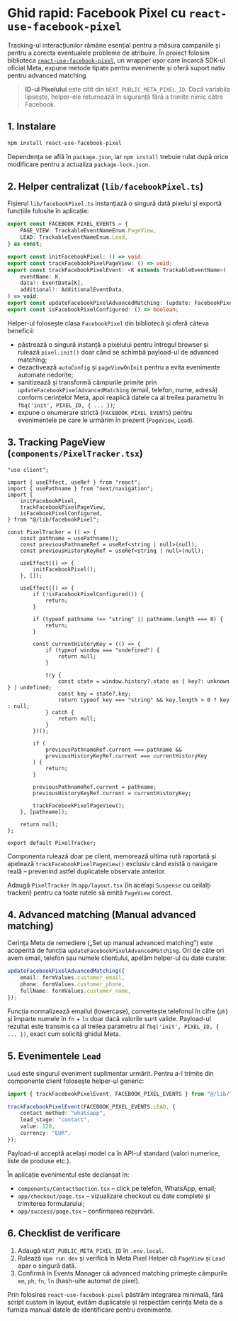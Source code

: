 # Ghid rapid: Facebook Pixel cu `react-use-facebook-pixel`

Tracking-ul interacțiunilor rămâne esențial pentru a măsura campaniile și pentru a corecta eventualele probleme de atribuire. În proiect folosim biblioteca [`react-use-facebook-pixel`](https://www.npmjs.com/package/react-use-facebook-pixel), un wrapper ușor care încarcă SDK-ul oficial Meta, expune metode tipate pentru evenimente și oferă suport nativ pentru advanced matching.

> **ID-ul Pixelului** este citit din `NEXT_PUBLIC_META_PIXEL_ID`. Dacă variabila lipsește, helper-ele returnează în siguranță fără a trimite nimic către Facebook.

## 1. Instalare

```bash
npm install react-use-facebook-pixel
```

Dependența se află în `package.json`, iar `npm install` trebuie rulat după orice modificare pentru a actualiza `package-lock.json`.

## 2. Helper centralizat (`lib/facebookPixel.ts`)

Fișierul `lib/facebookPixel.ts` instanțiază o singură dată pixelul și exportă funcțiile folosite în aplicație:

```ts
export const FACEBOOK_PIXEL_EVENTS = {
    PAGE_VIEW: TrackableEventNameEnum.PageView,
    LEAD: TrackableEventNameEnum.Lead,
} as const;

export const initFacebookPixel: () => void;
export const trackFacebookPixelPageView: () => void;
export const trackFacebookPixelEvent: <K extends TrackableEventName>(
    eventName: K,
    data?: EventData[K],
    additional?: AdditionalEventData,
) => void;
export const updateFacebookPixelAdvancedMatching: (update: FacebookPixelAdvancedMatchingUpdate) => void;
export const isFacebookPixelConfigured: () => boolean;
```

Helper-ul folosește clasa `FacebookPixel` din bibliotecă și oferă câteva beneficii:

- păstrează o singură instanță a pixelului pentru întregul browser și rulează `pixel.init()` doar când se schimbă payload-ul de advanced matching;
- dezactivează `autoConfig` și `pageViewOnInit` pentru a evita evenimente automate nedorite;
- sanitizează și transformă câmpurile primite prin `updateFacebookPixelAdvancedMatching` (email, telefon, nume, adresă) conform cerințelor Meta, apoi reaplică datele ca al treilea parametru în `fbq('init', PIXEL_ID, { ... })`;
- expune o enumerare strictă (`FACEBOOK_PIXEL_EVENTS`) pentru evenimentele pe care le urmărim în prezent (`PageView`, `Lead`).

## 3. Tracking PageView (`components/PixelTracker.tsx`)

```tsx
"use client";

import { useEffect, useRef } from "react";
import { usePathname } from "next/navigation";
import {
    initFacebookPixel,
    trackFacebookPixelPageView,
    isFacebookPixelConfigured,
} from "@/lib/facebookPixel";

const PixelTracker = () => {
    const pathname = usePathname();
    const previousPathnameRef = useRef<string | null>(null);
    const previousHistoryKeyRef = useRef<string | null>(null);

    useEffect(() => {
        initFacebookPixel();
    }, []);

    useEffect(() => {
        if (!isFacebookPixelConfigured()) {
            return;
        }

        if (typeof pathname !== "string" || pathname.length === 0) {
            return;
        }

        const currentHistoryKey = (() => {
            if (typeof window === "undefined") {
                return null;
            }

            try {
                const state = window.history?.state as { key?: unknown } | undefined;
                const key = state?.key;
                return typeof key === "string" && key.length > 0 ? key : null;
            } catch {
                return null;
            }
        })();

        if (
            previousPathnameRef.current === pathname &&
            previousHistoryKeyRef.current === currentHistoryKey
        ) {
            return;
        }

        previousPathnameRef.current = pathname;
        previousHistoryKeyRef.current = currentHistoryKey;

        trackFacebookPixelPageView();
    }, [pathname]);

    return null;
};

export default PixelTracker;
```

Componenta rulează doar pe client, memorează ultima rută raportată și apelează `trackFacebookPixelPageView()` exclusiv când există o navigare reală – prevenind astfel duplicatele observate anterior.

Adaugă `PixelTracker` în `app/layout.tsx` (în același `Suspense` cu ceilalți trackeri) pentru ca toate rutele să emită `PageView` corect.

## 4. Advanced matching (Manual advanced matching)

Cerința Meta de remediere („Set up manual advanced matching”) este acoperită de funcția `updateFacebookPixelAdvancedMatching`. Ori de câte ori avem email, telefon sau numele clientului, apelăm helper-ul cu date curate:

```ts
updateFacebookPixelAdvancedMatching({
    email: formValues.customer_email,
    phone: formValues.customer_phone,
    fullName: formValues.customer_name,
});
```

Funcția normalizează emailul (lowercase), convertește telefonul în cifre (`ph`) și împarte numele în `fn` + `ln` doar dacă valorile sunt valide. Payload-ul rezultat este transmis ca al treilea parametru al `fbq('init', PIXEL_ID, { ... })`, exact cum solicită ghidul Meta.

## 5. Evenimentele `Lead`

`Lead` este singurul eveniment suplimentar urmărit. Pentru a-l trimite din componente client folosește helper-ul generic:

```ts
import { trackFacebookPixelEvent, FACEBOOK_PIXEL_EVENTS } from "@/lib/facebookPixel";

trackFacebookPixelEvent(FACEBOOK_PIXEL_EVENTS.LEAD, {
    contact_method: "whatsapp",
    lead_stage: "contact",
    value: 120,
    currency: "EUR",
});
```

Payload-ul acceptă același model ca în API-ul standard (valori numerice, liste de produse etc.).

În aplicație evenimentul este declanșat în:

- `components/ContactSection.tsx` – click pe telefon, WhatsApp, email;
- `app/checkout/page.tsx` – vizualizare checkout cu date complete și trimiterea formularului;
- `app/success/page.tsx` – confirmarea rezervării.

## 6. Checklist de verificare

1. Adaugă `NEXT_PUBLIC_META_PIXEL_ID` în `.env.local`.
2. Rulează `npm run dev` și verifică în Meta Pixel Helper că `PageView` și `Lead` apar o singură dată.
3. Confirmă în Events Manager că advanced matching primește câmpurile `em`, `ph`, `fn`, `ln` (hash-uite automat de pixel).

Prin folosirea `react-use-facebook-pixel` păstrăm integrarea minimală, fără script custom în layout, evităm duplicatele și respectăm cerința Meta de a furniza manual datele de identificare pentru evenimente.

